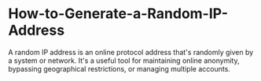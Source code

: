 # How-to-Generate-a-Random-IP-Address
A random IP address is an online protocol address that's randomly given by a system or network. It's a useful tool for maintaining online anonymity, bypassing geographical restrictions, or managing multiple accounts.
